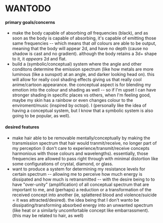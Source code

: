 # WANTODO

#### primary goals/concerns
- make the body capable of absorbing *all* frequencies (black), and as soon as the body is capable of absorbing, it's capable of emitting those same frequencies -- which means that *all* colours are able to be output, meaning that the body will appear 2d, and have no depth (cause no shadow is cast and no gradient). although the body retains a 3d+ shape to it, it *appears* 2d and flat.
- build a (symbolic/conceptual) system where the angle and other conditons determine the emission spectrum (like how metals are more luminous (like a sunspot) at an angle, and darker looking head on). this will allow for really cool shading effects giving us that really cool anime/cartoon appearance. the conceptual aspect is for blending my emotion into the colour and shading as well -- so if I'm upset I can have stronger shading in specific places vs others, when I'm feeling good, maybe my skin has a rainbow or even changes colour to the enviroment/music (inspired by octopi). I (personally like the idea of having a conceptual system, but I know that a symbolic system is also going to be popular, as well).

#### desired features
- make hair able to be removable mentally/conceptually by making the transmission spectrum that hair would tranmit/receive, no longer part of my perception (I don't care to experience/transmit/receive concepts harmonious with those colours and wavelengths). essentially, those frequencies are allowed to pass right through with minimal distortion like some configurations of crystal, diamond, or glass.
- want to produce a system for determining my resistance levels for certain spectrum -- allowing me to perceive how much energy is dissipated and how much is retransmitted -- with the desire being to to have "over-unity" (amplification) of all conceptual spectrum that are important to me, and (perhaps) a reduction or a transformation of the received concept into another (ie, splattered blood and violence/suicide = it was attracted/desired). the idea being that I don't wanto be dissipating/transforming absorbed energy into an unwanted spectrum (like heat or a similarly uncomfortable concept like embarrassment). (this may be related to hair, as well)
